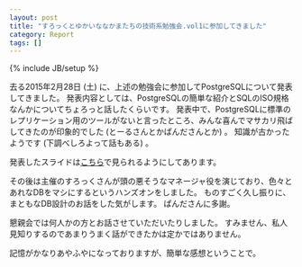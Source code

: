 ```yaml
---
layout: post
title: "すろっくとゆかいななかまたちの技術系勉強会.vol1に参加してきました"
category: Report
tags: []
---
```

{% include JB/setup %}

去る2015年2月28日 (土) に、上述の勉強会に参加してPostgreSQLについて発表してきました。
発表内容としては、PostgreSQLの簡単な紹介とSQLのISO規格なんかについてちょろっと話したくらいです。
発表中で、PostgreSQLに標準のレプリケーション用のツールがないと言ったところ、みんな喜んでマサカリ飛ばしてきたのが印象的でした (とーるさんとかぱんださんとか) 。
知識が古かったようです (下調べしろよって話もある) 。

発表したスライドは[こちら](https://docs.google.com/presentation/d/14ptXJWyO6HLjwHzFb9SKIEzRF0wNo09ng_-cHDpTpP0/edit?usp=sharing)で見られるようにしてあります。

その後は主催のすろっくさんが頭の悪そうなマネージャ役を演じており、色々とあれなDBをマシにするというハンズオンをしました。
ものすごく久し振りに、まともなDB設計のお話をした気がします。
ぱんださんに多謝。

懇親会では何人かの方とお話させていただいたりしました。
すみません、私人見知りするのであまりうまく話ができたかは定かではありません。

記憶がかなりあやふやになっておりますが、簡単な感想ということで。
